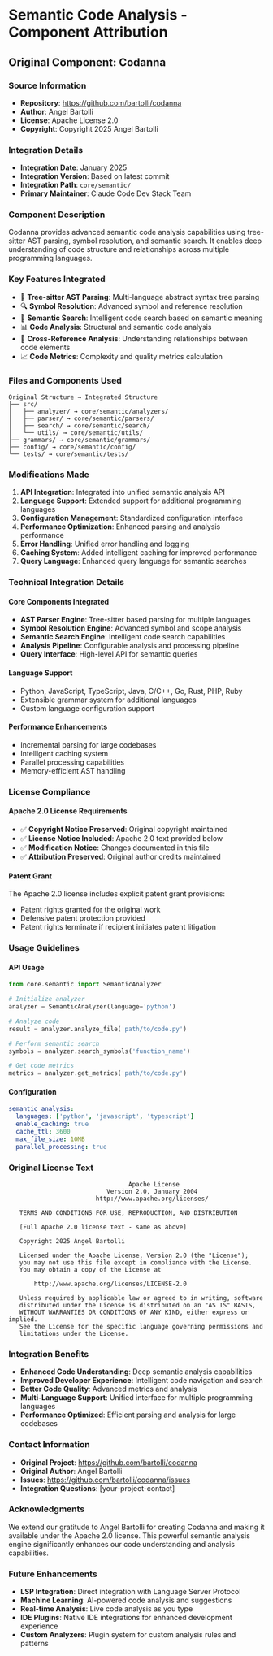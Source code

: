 # Semantic Code Analysis - Component Attribution

## Original Component: Codanna

### Source Information
- **Repository**: https://github.com/bartolli/codanna
- **Author**: Angel Bartolli
- **License**: Apache License 2.0
- **Copyright**: Copyright 2025 Angel Bartolli

### Integration Details
- **Integration Date**: January 2025
- **Integration Version**: Based on latest commit
- **Integration Path**: `core/semantic/`
- **Primary Maintainer**: Claude Code Dev Stack Team

### Component Description
Codanna provides advanced semantic code analysis capabilities using tree-sitter AST parsing, symbol resolution, and semantic search. It enables deep understanding of code structure and relationships across multiple programming languages.

### Key Features Integrated
- 🌳 **Tree-sitter AST Parsing**: Multi-language abstract syntax tree parsing
- 🔍 **Symbol Resolution**: Advanced symbol and reference resolution
- 🧠 **Semantic Search**: Intelligent code search based on semantic meaning
- 📊 **Code Analysis**: Structural and semantic code analysis
- 🔗 **Cross-Reference Analysis**: Understanding relationships between code elements
- 📈 **Code Metrics**: Complexity and quality metrics calculation

### Files and Components Used
```
Original Structure → Integrated Structure
├── src/
│   ├── analyzer/ → core/semantic/analyzers/
│   ├── parser/ → core/semantic/parsers/
│   ├── search/ → core/semantic/search/
│   └── utils/ → core/semantic/utils/
├── grammars/ → core/semantic/grammars/
├── config/ → core/semantic/config/
└── tests/ → core/semantic/tests/
```

### Modifications Made
1. **API Integration**: Integrated into unified semantic analysis API
2. **Language Support**: Extended support for additional programming languages
3. **Configuration Management**: Standardized configuration interface
4. **Performance Optimization**: Enhanced parsing and analysis performance
5. **Error Handling**: Unified error handling and logging
6. **Caching System**: Added intelligent caching for improved performance
7. **Query Language**: Enhanced query language for semantic searches

### Technical Integration Details

#### Core Components Integrated
- **AST Parser Engine**: Tree-sitter based parsing for multiple languages
- **Symbol Resolution Engine**: Advanced symbol and scope analysis
- **Semantic Search Engine**: Intelligent code search capabilities
- **Analysis Pipeline**: Configurable analysis and processing pipeline
- **Query Interface**: High-level API for semantic queries

#### Language Support
- Python, JavaScript, TypeScript, Java, C/C++, Go, Rust, PHP, Ruby
- Extensible grammar system for additional languages
- Custom language configuration support

#### Performance Enhancements
- Incremental parsing for large codebases
- Intelligent caching system
- Parallel processing capabilities
- Memory-efficient AST handling

### License Compliance

#### Apache 2.0 License Requirements
- ✅ **Copyright Notice Preserved**: Original copyright maintained
- ✅ **License Notice Included**: Apache 2.0 text provided below
- ✅ **Modification Notice**: Changes documented in this file
- ✅ **Attribution Preserved**: Original author credits maintained

#### Patent Grant
The Apache 2.0 license includes explicit patent grant provisions:
- Patent rights granted for the original work
- Defensive patent protection provided
- Patent rights terminate if recipient initiates patent litigation

### Usage Guidelines

#### API Usage
```python
from core.semantic import SemanticAnalyzer

# Initialize analyzer
analyzer = SemanticAnalyzer(language='python')

# Analyze code
result = analyzer.analyze_file('path/to/code.py')

# Perform semantic search
symbols = analyzer.search_symbols('function_name')

# Get code metrics
metrics = analyzer.get_metrics('path/to/code.py')
```

#### Configuration
```yaml
semantic_analysis:
  languages: ['python', 'javascript', 'typescript']
  enable_caching: true
  cache_ttl: 3600
  max_file_size: 10MB
  parallel_processing: true
```

### Original License Text

```
                                 Apache License
                           Version 2.0, January 2004
                        http://www.apache.org/licenses/

   TERMS AND CONDITIONS FOR USE, REPRODUCTION, AND DISTRIBUTION

   [Full Apache 2.0 license text - same as above]

   Copyright 2025 Angel Bartolli

   Licensed under the Apache License, Version 2.0 (the "License");
   you may not use this file except in compliance with the License.
   You may obtain a copy of the License at

       http://www.apache.org/licenses/LICENSE-2.0

   Unless required by applicable law or agreed to in writing, software
   distributed under the License is distributed on an "AS IS" BASIS,
   WITHOUT WARRANTIES OR CONDITIONS OF ANY KIND, either express or implied.
   See the License for the specific language governing permissions and
   limitations under the License.
```

### Integration Benefits
- **Enhanced Code Understanding**: Deep semantic analysis capabilities
- **Improved Developer Experience**: Intelligent code navigation and search
- **Better Code Quality**: Advanced metrics and analysis
- **Multi-Language Support**: Unified interface for multiple programming languages
- **Performance Optimized**: Efficient parsing and analysis for large codebases

### Contact Information
- **Original Project**: https://github.com/bartolli/codanna
- **Original Author**: Angel Bartolli
- **Issues**: https://github.com/bartolli/codanna/issues
- **Integration Questions**: [your-project-contact]

### Acknowledgments
We extend our gratitude to Angel Bartolli for creating Codanna and making it available under the Apache 2.0 license. This powerful semantic analysis engine significantly enhances our code understanding and analysis capabilities.

### Future Enhancements
- **LSP Integration**: Direct integration with Language Server Protocol
- **Machine Learning**: AI-powered code analysis and suggestions
- **Real-time Analysis**: Live code analysis as you type
- **IDE Plugins**: Native IDE integrations for enhanced development experience
- **Custom Analyzers**: Plugin system for custom analysis rules and patterns